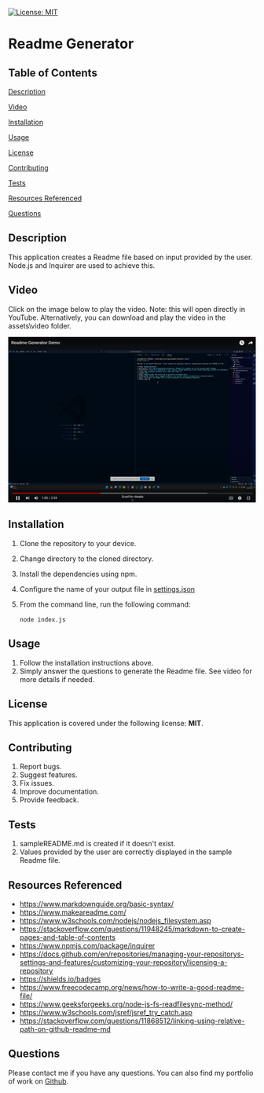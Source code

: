 [![License: MIT](https://img.shields.io/badge/License-MIT-yellow.svg)](https://opensource.org/licenses/MIT)

# Readme Generator

## Table of Contents

[Description](#description)

[Video](#video)

[Installation](#installation)

[Usage](#usage)

[License](#license)

[Contributing](#contributing)

[Tests](#tests)

[Resources Referenced](#resources-referenced)

[Questions](#questions)

## Description

This application creates a Readme file based on input provided by the user. Node.js and Inquirer are used to achieve this.

## Video

Click on the image below to play the video. Note: this will open directly in YouTube. Alternatively, you can download and play the video in the assets\video folder.

[![Watch the video](./assets/images/screenshot.png)](https://youtu.be/IAIQ-gJUBt4)

## Installation

1. Clone the repository to your device.
2. Change directory to the cloned directory.
3. Install the dependencies using npm.
4. Configure the name of your output file in [settings.json](./assets/config/settings.json)
5. From the command line, run the following command:

    ```console
    node index.js
    ```

## Usage

1. Follow the installation instructions above.
2. Simply answer the questions to generate the Readme file. See video for more details if needed.

## License

This application is covered under the following license: **MIT**.

## Contributing

1. Report bugs.
2. Suggest features.
3. Fix issues.
4. Improve documentation.
5. Provide feedback.

## Tests

1. sampleREADME.md is created if it doesn't exist.
2. Values provided by the user are correctly displayed in the sample Readme file.

## Resources Referenced

- https://www.markdownguide.org/basic-syntax/
- https://www.makeareadme.com/
- https://www.w3schools.com/nodejs/nodejs_filesystem.asp
- https://stackoverflow.com/questions/11948245/markdown-to-create-pages-and-table-of-contents
- https://www.npmjs.com/package/inquirer
- https://docs.github.com/en/repositories/managing-your-repositorys-settings-and-features/customizing-your-repository/licensing-a-repository
- https://shields.io/badges
- https://www.freecodecamp.org/news/how-to-write-a-good-readme-file/
- https://www.geeksforgeeks.org/node-js-fs-readfilesync-method/
- https://www.w3schools.com/jsref/jsref_try_catch.asp
- https://stackoverflow.com/questions/11868512/linking-using-relative-path-on-github-readme-md

## Questions

Please contact me if you have any questions. You can also find my portfolio of work on [Github](https://github.com/ad).